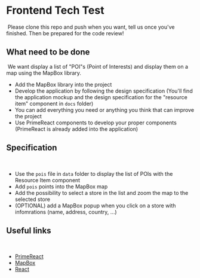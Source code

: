 # Frontend Tech Test
​
Please clone this repo and push when you want, tell us once you've finished. Then be prepared for the code review!
​
## What need to be done
​
We want display a list of "POI"s (Point of Interests) and display them on a map using the MapBox library.
​
* Add the MapBox library into the project
* Develop the application by following the design specification (You'll find the application mockup and the design specification for the "resource item" component in `docs` folder)
* You can add everything you need or anything you think that can improve the project
* Use PrimeReact components to develop your proper components (PrimeReact is already added into the application)
​
## Specification
​
* Use the `pois` file in `data` folder to display the list of POIs with the Resource Item component
* Add `pois` points into the MapBox map
* Add the possibility to select a store in the list and zoom the map to the selected store
* (OPTIONAL) add a MapBox popup when you click on a store with infomrations (name, address, country, ...)
​
## Useful links
​
* [PrimeReact](https://primefaces.org/primereact/)
* [MapBox](https://www.mapbox.com/)
* [React](https://reactjs.org/)